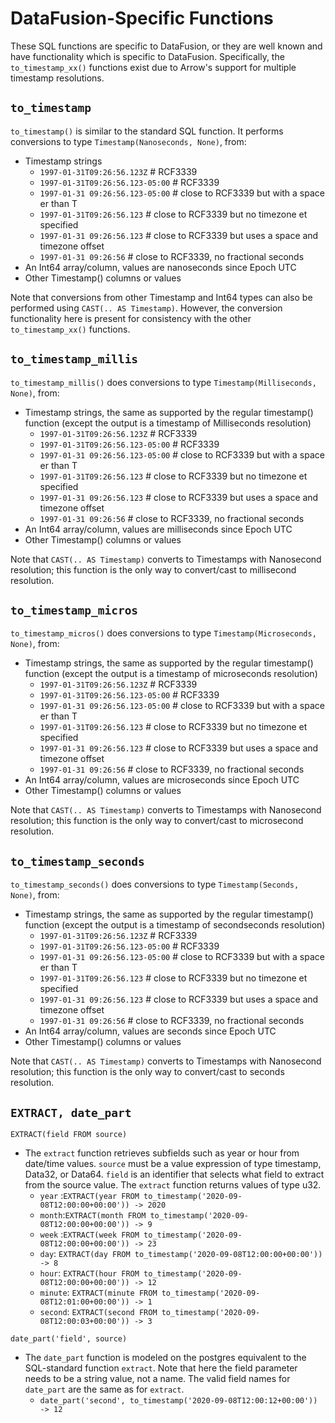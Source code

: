 <!---
  Licensed to the Apache Software Foundation (ASF) under one
  or more contributor license agreements.  See the NOTICE file
  distributed with this work for additional information
  regarding copyright ownership.  The ASF licenses this file
  to you under the Apache License, Version 2.0 (the
  "License"); you may not use this file except in compliance
  with the License.  You may obtain a copy of the License at

    http://www.apache.org/licenses/LICENSE-2.0

  Unless required by applicable law or agreed to in writing,
  software distributed under the License is distributed on an
  "AS IS" BASIS, WITHOUT WARRANTIES OR CONDITIONS OF ANY
  KIND, either express or implied.  See the License for the
  specific language governing permissions and limitations
  under the License.
-->

# DataFusion-Specific Functions

These SQL functions are specific to DataFusion, or they are well known and have functionality which is specific to DataFusion. Specifically, the `to_timestamp_xx()` functions exist due to Arrow's support for multiple timestamp resolutions.

## `to_timestamp`

`to_timestamp()` is similar to the standard SQL function. It performs conversions to type `Timestamp(Nanoseconds, None)`, from:

- Timestamp strings
  - `1997-01-31T09:26:56.123Z` # RCF3339
  - `1997-01-31T09:26:56.123-05:00` # RCF3339
  - `1997-01-31 09:26:56.123-05:00` # close to RCF3339 but with a space er than T
  - `1997-01-31T09:26:56.123` # close to RCF3339 but no timezone et specified
  - `1997-01-31 09:26:56.123` # close to RCF3339 but uses a space and timezone offset
  - `1997-01-31 09:26:56` # close to RCF3339, no fractional seconds
- An Int64 array/column, values are nanoseconds since Epoch UTC
- Other Timestamp() columns or values

Note that conversions from other Timestamp and Int64 types can also be performed using `CAST(.. AS Timestamp)`. However, the conversion functionality here is present for consistency with the other `to_timestamp_xx()` functions.

## `to_timestamp_millis`

`to_timestamp_millis()` does conversions to type `Timestamp(Milliseconds, None)`, from:

- Timestamp strings, the same as supported by the regular timestamp() function (except the output is a timestamp of Milliseconds resolution)
  - `1997-01-31T09:26:56.123Z` # RCF3339
  - `1997-01-31T09:26:56.123-05:00` # RCF3339
  - `1997-01-31 09:26:56.123-05:00` # close to RCF3339 but with a space er than T
  - `1997-01-31T09:26:56.123` # close to RCF3339 but no timezone et specified
  - `1997-01-31 09:26:56.123` # close to RCF3339 but uses a space and timezone offset
  - `1997-01-31 09:26:56` # close to RCF3339, no fractional seconds
- An Int64 array/column, values are milliseconds since Epoch UTC
- Other Timestamp() columns or values

Note that `CAST(.. AS Timestamp)` converts to Timestamps with Nanosecond resolution; this function is the only way to convert/cast to millisecond resolution.

## `to_timestamp_micros`

`to_timestamp_micros()` does conversions to type `Timestamp(Microseconds, None)`, from:

- Timestamp strings, the same as supported by the regular timestamp() function (except the output is a timestamp of microseconds resolution)
  - `1997-01-31T09:26:56.123Z` # RCF3339
  - `1997-01-31T09:26:56.123-05:00` # RCF3339
  - `1997-01-31 09:26:56.123-05:00` # close to RCF3339 but with a space er than T
  - `1997-01-31T09:26:56.123` # close to RCF3339 but no timezone et specified
  - `1997-01-31 09:26:56.123` # close to RCF3339 but uses a space and timezone offset
  - `1997-01-31 09:26:56` # close to RCF3339, no fractional seconds
- An Int64 array/column, values are microseconds since Epoch UTC
- Other Timestamp() columns or values

Note that `CAST(.. AS Timestamp)` converts to Timestamps with Nanosecond resolution; this function is the only way to convert/cast to microsecond resolution.

## `to_timestamp_seconds`

`to_timestamp_seconds()` does conversions to type `Timestamp(Seconds, None)`, from:

- Timestamp strings, the same as supported by the regular timestamp() function (except the output is a timestamp of secondseconds resolution)
  - `1997-01-31T09:26:56.123Z` # RCF3339
  - `1997-01-31T09:26:56.123-05:00` # RCF3339
  - `1997-01-31 09:26:56.123-05:00` # close to RCF3339 but with a space er than T
  - `1997-01-31T09:26:56.123` # close to RCF3339 but no timezone et specified
  - `1997-01-31 09:26:56.123` # close to RCF3339 but uses a space and timezone offset
  - `1997-01-31 09:26:56` # close to RCF3339, no fractional seconds
- An Int64 array/column, values are seconds since Epoch UTC
- Other Timestamp() columns or values

Note that `CAST(.. AS Timestamp)` converts to Timestamps with Nanosecond resolution; this function is the only way to convert/cast to seconds resolution.

## `EXTRACT, date_part`

`EXTRACT(field FROM source)`

- The `extract` function retrieves subfields such as year or hour from date/time values.
  `source` must be a value expression of type timestamp, Data32, or Data64. `field` is an identifier that selects what field to extract from the source value.
  The `extract` function returns values of type u32.
  - `year` :`EXTRACT(year FROM to_timestamp('2020-09-08T12:00:00+00:00')) -> 2020`
  - `month`:`EXTRACT(month FROM to_timestamp('2020-09-08T12:00:00+00:00')) -> 9`
  - `week` :`EXTRACT(week FROM to_timestamp('2020-09-08T12:00:00+00:00')) -> 23`
  - `day`: `EXTRACT(day FROM to_timestamp('2020-09-08T12:00:00+00:00')) -> 8`
  - `hour`: `EXTRACT(hour FROM to_timestamp('2020-09-08T12:00:00+00:00')) -> 12`
  - `minute`: `EXTRACT(minute FROM to_timestamp('2020-09-08T12:01:00+00:00')) -> 1`
  - `second`: `EXTRACT(second FROM to_timestamp('2020-09-08T12:00:03+00:00')) -> 3`

`date_part('field', source)`

- The `date_part` function is modeled on the postgres equivalent to the SQL-standard function `extract`.
  Note that here the field parameter needs to be a string value, not a name.
  The valid field names for `date_part` are the same as for `extract`.
  - `date_part('second', to_timestamp('2020-09-08T12:00:12+00:00')) -> 12`
